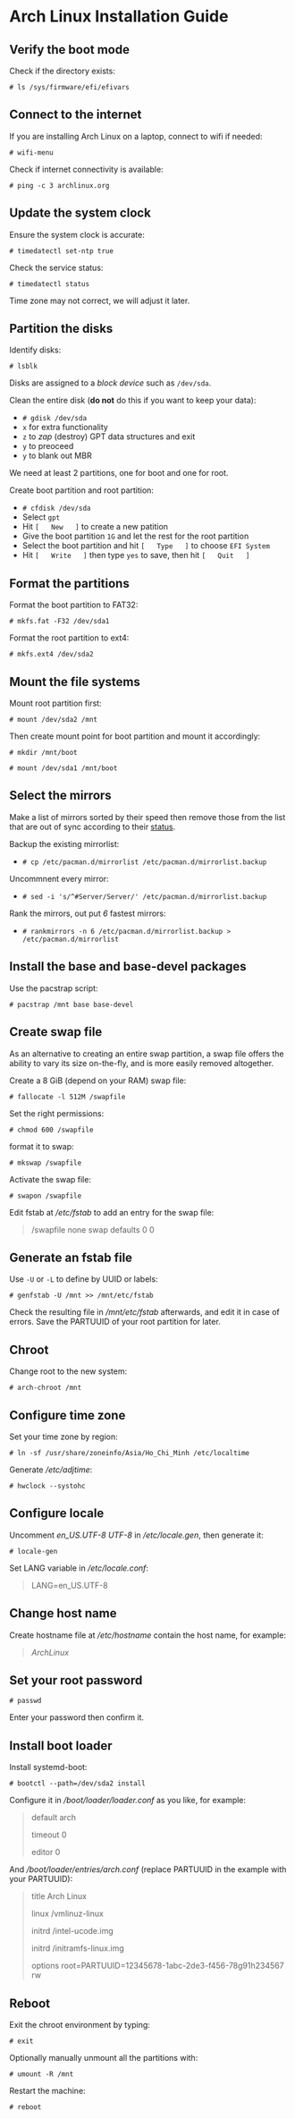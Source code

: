 # Arch Linux Installation Guide

## Verify the boot mode

Check if the directory exists:

`# ls /sys/firmware/efi/efivars`

## Connect to the internet

If you are installing Arch Linux on a laptop, connect to wifi if needed:

`# wifi-menu`

Check if internet connectivity is available:

`# ping -c 3 archlinux.org`

## Update the system clock

Ensure the system clock is accurate:

`# timedatectl set-ntp true`

Check the service status:

`# timedatectl status`

Time zone may not correct, we will adjust it later.

## Partition the disks

Identify disks:

`# lsblk`

Disks are assigned to a *block device* such as `/dev/sda`.

Clean the entire disk (**do not** do this if you want to keep your data):

* `# gdisk /dev/sda`
* `x` for extra functionality
* `z` to *zap* (destroy) GPT data structures and exit
* `y` to preoceed
* `y` to blank out MBR

We need at least 2 partitions, one for boot and one for root.

Create boot partition and root partition:

* `# cfdisk /dev/sda`
* Select `gpt`
* Hit `[   New   ]` to create a new patition
* Give the boot partition `1G` and let the rest for the root partition
* Select the boot partition and hit `[   Type   ]` to choose `EFI System`
* Hit `[   Write   ]` then type `yes` to save, then hit `[   Quit   ]`

## Format the partitions

Format the boot partition to FAT32:

`# mkfs.fat -F32 /dev/sda1`

Format the root partition to ext4:

`# mkfs.ext4 /dev/sda2`

## Mount the file systems

Mount root partition first:

`# mount /dev/sda2 /mnt`

Then create mount point for boot partition and mount it accordingly:

`# mkdir /mnt/boot`

`# mount /dev/sda1 /mnt/boot`

## Select the mirrors

Make a list of mirrors sorted by their speed then remove those from the list that are out of sync according to their [status](https://www.archlinux.org/mirrors/status/).

Backup the existing mirrorlist:

* `# cp /etc/pacman.d/mirrorlist /etc/pacman.d/mirrorlist.backup`

Uncommnent every mirror:

* `# sed -i 's/^#Server/Server/' /etc/pacman.d/mirrorlist.backup`

Rank the mirrors, out put *6* fastest mirrors:

* `# rankmirrors -n 6 /etc/pacman.d/mirrorlist.backup > /etc/pacman.d/mirrorlist`

## Install the base and base-devel packages

Use the pacstrap script:

`# pacstrap /mnt base base-devel`

## Create swap file

As an alternative to creating an entire swap partition, a swap file offers the ability to vary its size on-the-fly, and is more easily removed altogether.

Create a 8 GiB (depend on your RAM) swap file:

`# fallocate -l 512M /swapfile`

Set the right permissions:

`# chmod 600 /swapfile`

format it to swap:

`# mkswap /swapfile`

Activate the swap file:

`# swapon /swapfile`

Edit fstab at */etc/fstab* to add an entry for the swap file: 

> /swapfile none swap defaults 0 0

## Generate an fstab file

Use `-U` or `-L` to define by UUID or labels:

`# genfstab -U /mnt >> /mnt/etc/fstab`

Check the resulting file in */mnt/etc/fstab* afterwards, and edit it in case of errors. Save the PARTUUID of your root partition for later.

## Chroot

Change root to the new system:

`# arch-chroot /mnt`

## Configure time zone

Set your time zone by region:

`# ln -sf /usr/share/zoneinfo/Asia/Ho_Chi_Minh /etc/localtime`

Generate */etc/adjtime*:

`# hwclock --systohc`

## Configure locale

Uncomment *en_US.UTF-8 UTF-8* in */etc/locale.gen*, then generate it:

`# locale-gen`

Set LANG variable in */etc/locale.conf*:

> LANG=en_US.UTF-8

## Change host name

Create hostname file at */etc/hostname* contain the host name, for example:
> *ArchLinux*

## Set your root password

`# passwd`

Enter your password then confirm it.

## Install boot loader

Install systemd-boot:

`# bootctl --path=/dev/sda2 install`

Configure it in */boot/loader/loader.conf* as you like, for example:

> default  arch
>
> timeout  0
>
> editor   0

And */boot/loader/entries/arch.conf* (replace PARTUUID in the example with your PARTUUID):

> title          Arch Linux
>
> linux          /vmlinuz-linux
>
> initrd         /intel-ucode.img
>
> initrd         /initramfs-linux.img
>
> options        root=PARTUUID=12345678-1abc-2de3-f456-78g91h234567 rw

## Reboot

Exit the chroot environment by typing:

`# exit`

Optionally manually unmount all the partitions with:

`# umount -R /mnt`

Restart the machine:

`# reboot`
